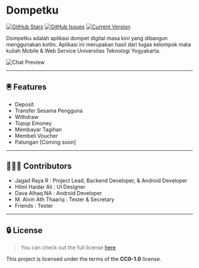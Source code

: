 Dompetku
============
[![GitHub Stars](https://img.shields.io/github/stars/zenthicmc/dompetku.svg?style=for-the-badge)](https://github.com/zenthicmc/dompetku/stargazers) [![GitHub Issues](https://img.shields.io/github/issues/zenthicmc/dompetku.svg?style=for-the-badge)](https://github.com/zenthicmc/dompetku/issues) [![Current Version](https://img.shields.io/github/v/release/zenthicmc/dompetku?include_prereleases&style=for-the-badge)](https://github.com/zenthicmc/dompetku/releases)

Dompetku adalah aplikasi dompet digital masa kini yang dibangun menggunakan kotlin. Aplikasi ini merupakan hasil dari tugas kelompok mata kuliah Mobile & Web Service Universitas Teknologi Yogyakarta.

![Chat Preview](https://i.ibb.co/MN8WKPL/dompetkubg-transformed.png)

---

## 🖲️ Features
- Deposit
- Transfer Sesama Pengguna
- Withdraw
- Topup Emoney
- Membayar Tagihan
- Membeli Voucher
- Patungan [Coming soon]

---
## 🧑‍🤝‍🧑 Contributors
- Jagad Raya R : Project Lead, Backend Developer, & Android Developer
- Hilmi Haidar Ali : UI Designer
- Dava Alhaq NA : Android Developer
- M. Alvin Ath Thaariq : Tester & Secretary 
- Friends : Tester
---

## 🔒 License
>You can check out the full license [here](https://github.com/zenthicmc/dompetku/blob/main/LICENSE.md)

This project is licensed under the terms of the **CC0-1.0** license.
